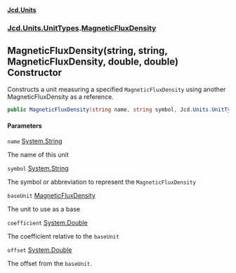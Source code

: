#### [Jcd.Units](index.md 'index')
### [Jcd.Units.UnitTypes](Jcd.Units.UnitTypes.md 'Jcd.Units.UnitTypes').[MagneticFluxDensity](Jcd.Units.UnitTypes.MagneticFluxDensity.md 'Jcd.Units.UnitTypes.MagneticFluxDensity')

## MagneticFluxDensity(string, string, MagneticFluxDensity, double, double) Constructor

Constructs a unit measuring a specified `MagneticFluxDensity` using another MagneticFluxDensity as a reference.

```csharp
public MagneticFluxDensity(string name, string symbol, Jcd.Units.UnitTypes.MagneticFluxDensity baseUnit, double coefficient, double offset=0.0);
```
#### Parameters

<a name='Jcd.Units.UnitTypes.MagneticFluxDensity.MagneticFluxDensity(string,string,Jcd.Units.UnitTypes.MagneticFluxDensity,double,double).name'></a>

`name` [System.String](https://docs.microsoft.com/en-us/dotnet/api/System.String 'System.String')

The name of this unit

<a name='Jcd.Units.UnitTypes.MagneticFluxDensity.MagneticFluxDensity(string,string,Jcd.Units.UnitTypes.MagneticFluxDensity,double,double).symbol'></a>

`symbol` [System.String](https://docs.microsoft.com/en-us/dotnet/api/System.String 'System.String')

The symbol or abbreviation to represent the `MagneticFluxDensity`

<a name='Jcd.Units.UnitTypes.MagneticFluxDensity.MagneticFluxDensity(string,string,Jcd.Units.UnitTypes.MagneticFluxDensity,double,double).baseUnit'></a>

`baseUnit` [MagneticFluxDensity](Jcd.Units.UnitTypes.MagneticFluxDensity.md 'Jcd.Units.UnitTypes.MagneticFluxDensity')

The unit to use as a base

<a name='Jcd.Units.UnitTypes.MagneticFluxDensity.MagneticFluxDensity(string,string,Jcd.Units.UnitTypes.MagneticFluxDensity,double,double).coefficient'></a>

`coefficient` [System.Double](https://docs.microsoft.com/en-us/dotnet/api/System.Double 'System.Double')

The coefficient relative to the `baseUnit`

<a name='Jcd.Units.UnitTypes.MagneticFluxDensity.MagneticFluxDensity(string,string,Jcd.Units.UnitTypes.MagneticFluxDensity,double,double).offset'></a>

`offset` [System.Double](https://docs.microsoft.com/en-us/dotnet/api/System.Double 'System.Double')

The offset from the `baseUnit`.